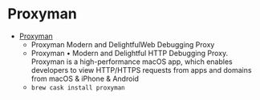 # Proxyman
- [Proxyman](https://proxyman.io/)
  -  Proxyman Modern and DelightfulWeb Debugging Proxy
  - Proxyman • Modern and Delightful HTTP Debugging Proxy. Proxyman is a high-performance macOS app, which enables developers to view HTTP/HTTPS requests from apps and domains from macOS & iPhone & Android
  - `brew cask install proxyman`
